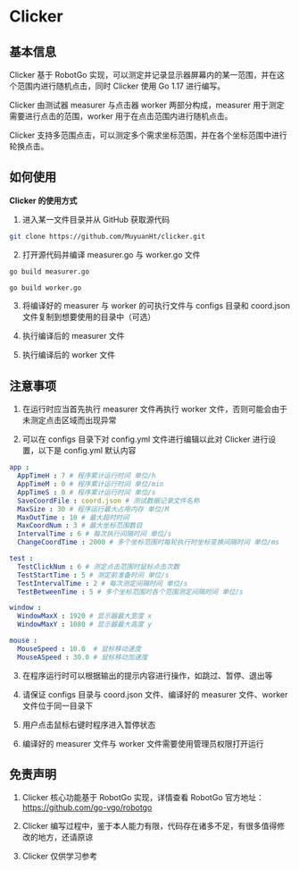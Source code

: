 # Clicker

## 基本信息

Clicker 基于 RobotGo 实现，可以测定并记录显示器屏幕内的某一范围，并在这个范围内进行随机点击，同时 Clicker 使用 Go 1.17 进行编写。

Clicker 由测试器 measurer 与点击器 worker 两部分构成，measurer 用于测定需要进行点击的范围，worker 用于在点击范围内进行随机点击。

Clicker 支持多范围点击，可以测定多个需求坐标范围，并在各个坐标范围中进行轮换点击。

## 如何使用

**Clicker 的使用方式**

1. 进入某一文件目录并从 GitHub 获取源代码

```bash
git clone https://github.com/MuyuanHt/clicker.git
```

2. 打开源代码并编译 measurer.go 与 worker.go 文件

```bash
go build measurer.go

go build worker.go
```

3. 将编译好的 measurer 与 worker 的可执行文件与 configs 目录和 coord.json 文件复制到想要使用的目录中（可选）

4. 执行编译后的 measurer 文件

5. 执行编译后的 worker 文件

## 注意事项

1. 在运行时应当首先执行 measurer 文件再执行 worker 文件，否则可能会由于未测定点击区域而出现异常

2. 可以在 configs 目录下对 config.yml 文件进行编辑以此对 Clicker 进行设置，以下是 config.yml 默认内容

```yml
app :
  AppTimeH : 7 # 程序累计运行时间 单位/h
  AppTimeM : 0 # 程序累计运行时间 单位/min
  AppTimeS : 0 # 程序累计运行时间 单位/s
  SaveCoordFile : coord.json # 测试数据记录文件名称
  MaxSize : 30 # 程序运行最大占用内存 单位/M
  MaxOutTime : 10 # 最大超时时间
  MaxCoordNum : 3 # 最大坐标范围数目
  IntervalTime : 6 # 每次执行间隔时间 单位/s
  ChangeCoordTime : 2000 # 多个坐标范围时每轮执行时坐标变换间隔时间 单位/ms

test :
  TestClickNum : 6 # 测定点击范围时鼠标点击次数
  TestStartTime : 5 # 测定前准备时间 单位/s
  TestIntervalTime : 2 # 每次测定间隔时间 单位/s
  TestBetweenTime : 5 # 多个坐标范围时各个范围测定间隔时间 单位/s

window :
  WindowMaxX : 1920 # 显示器最大宽度 x
  WindowMaxY : 1080 # 显示器最大高度 y

mouse :
  MouseSpeed : 10.0  # 鼠标移动速度
  MouseASpeed : 30.0 # 鼠标移动加速度
```

3. 在程序运行时可以根据输出的提示内容进行操作，如跳过、暂停、退出等

4. 请保证 configs 目录与 coord.json 文件、编译好的 measurer 文件、worker 文件位于同一目录下

5. 用户点击鼠标右键时程序进入暂停状态

6. 编译好的 measurer 文件与 worker 文件需要使用管理员权限打开运行

## 免责声明

1. Clicker 核心功能基于 RobotGo 实现，详情查看 RobotGo 官方地址：https://github.com/go-vgo/robotgo

2. Clicker 编写过程中，鉴于本人能力有限，代码存在诸多不足，有很多值得修改的地方，还请原谅

3. Clicker 仅供学习参考
